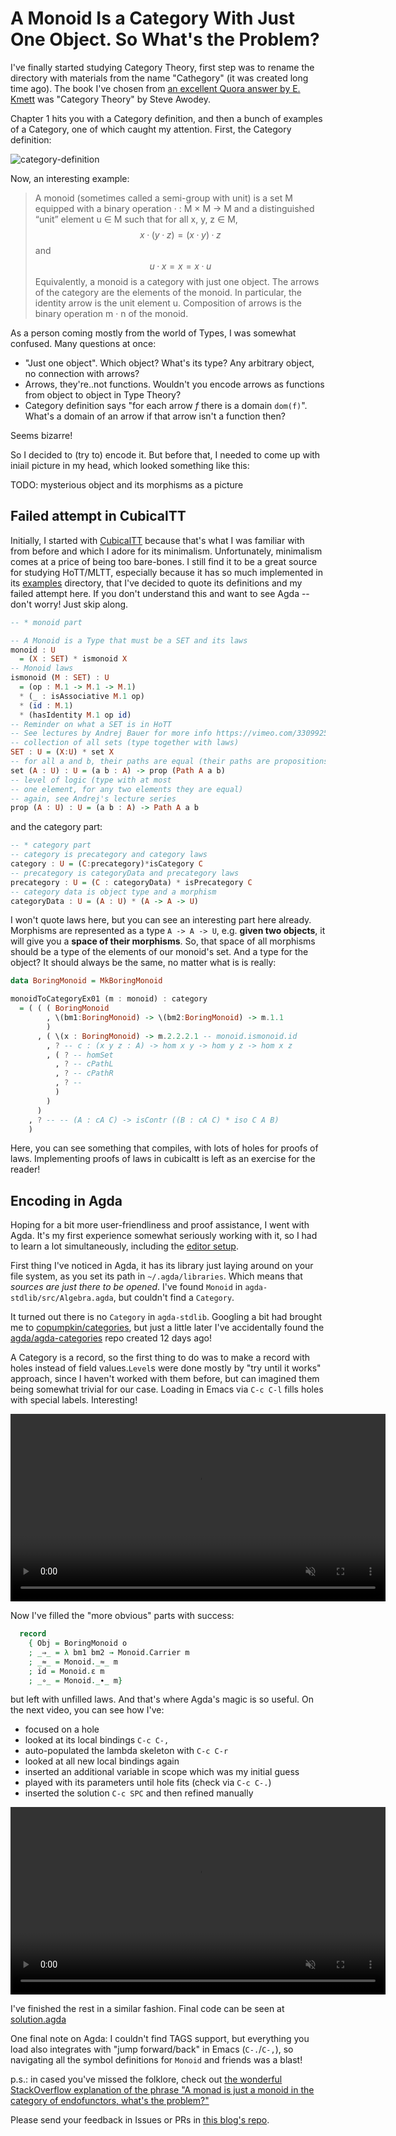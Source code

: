 # A Monoid Is a Category With Just One Object. So What's the Problem?

I've finally started studying Category Theory, first step was to rename the directory with materials from the name "Cathegory" (it was created long time ago). The book I've chosen from [an excellent Quora answer by E. Kmett](https://www.quora.com/What-is-the-best-textbook-for-Category-theory) was "Category Theory" by Steve Awodey.

Chapter 1 hits you with a Category definition, and then a bunch of examples of a Category, one of which caught my attention. First, the Category definition:

![category-definition](./boring-monoid-category/category-definition.png)

Now, an interesting example:

> A monoid (sometimes called a semi-group with unit) is a set M equipped
> with a binary operation · : M × M → M and a distinguished “unit”
> element u ∈ M such that for all x, y, z ∈ M,
> $$
> x · (y · z) = (x · y) · z
> $$
> and
> $$
> u · x = x = x · u
> $$
> Equivalently, a monoid is a category with just one object. The arrows
> of the category are the elements of the monoid. In particular, the
> identity arrow is the unit element u. Composition of arrows is the
> binary operation m · n of the monoid.

As a person coming mostly from the world of Types, I was somewhat confused. Many questions at once:

- "Just one object". Which object? What's its type? Any arbitrary object, no connection with arrows?
- Arrows, they're..not functions. Wouldn't you encode arrows as functions from object to object in Type Theory?
- Category definition says "for each arrow *f* there is a domain `dom(f)`". What's a domain of an arrow if that arrow isn't a function then?

Seems bizarre!

So I decided to (try to) encode it. But before that, I needed to come up with iniail picture in my head, which looked something like this:

TODO: mysterious object and its morphisms as a picture

## Failed attempt in CubicalTT

Initially, I started with [CubicalTT](https://github.com/mortberg/cubicaltt) because that's what I was familiar with from before and which I adore for its minimalism. Unfortunately, minimalism comes at a price of being too bare-bones. I still find it to be a great source for studying HoTT/MLTT, especially because it has so much implemented in its [examples](https://github.com/mortberg/cubicaltt/tree/master/examples) directory, that I've decided to quote its definitions and my failed attempt here. If you don't understand this and want to see Agda -- don't worry! Just skip along.

```Haskell
-- * monoid part

-- A Monoid is a Type that must be a SET and its laws
monoid : U
  = (X : SET) * ismonoid X
-- Monoid laws
ismonoid (M : SET) : U
  = (op : M.1 -> M.1 -> M.1)
  * (_ : isAssociative M.1 op)
  * (id : M.1)
  * (hasIdentity M.1 op id)
-- Reminder on what a SET is in HoTT
-- See lectures by Andrej Bauer for more info https://vimeo.com/330992581
-- collection of all sets (type together with laws)
SET : U = (X:U) * set X
-- for all a and b, their paths are equal (their paths are propositions)
set (A : U) : U = (a b : A) -> prop (Path A a b)
-- level of logic (type with at most
-- one element, for any two elements they are equal)
-- again, see Andrej's lecture series
prop (A : U) : U = (a b : A) -> Path A a b
```

and the category part:

```haskell
-- * category part
-- category is precategory and category laws
category : U = (C:precategory)*isCategory C
-- precategory is categoryData and precategory laws
precategory : U = (C : categoryData) * isPrecategory C
-- category data is object type and a morphism
categoryData : U = (A : U) * (A -> A -> U)
```

I won't quote laws here, but you can see an interesting part here already. Morphisms are represented as a type `A -> A -> U`, e.g. **given two objects**, it will give you a **space of their morphisms**. So, that space of all morphisms should be a type of the elements of our monoid's set. And a type for the object? It should always be the same, no matter what is is really:

```haskell
data BoringMonoid = MkBoringMonoid

monoidToCategoryEx01 (m : monoid) : category
  = ( ( ( BoringMonoid
        , \(bm1:BoringMonoid) -> \(bm2:BoringMonoid) -> m.1.1
        )
      , ( \(x : BoringMonoid) -> m.2.2.2.1 -- monoid.ismonoid.id
        , ? -- c : (x y z : A) -> hom x y -> hom y z -> hom x z
        , ( ? -- homSet
          , ? -- cPathL
          , ? -- cPathR
          , ? -- 
          )
        )
      )
    , ? -- -- (A : cA C) -> isContr ((B : cA C) * iso C A B)
    )

```

Here, you can see something that compiles, with lots of holes for proofs of laws. Implementing proofs of laws in cubicaltt is left as an exercise for the reader!

## Encoding in Agda

Hoping for a bit more user-friendliness and proof assistance, I went with Agda. It's my first experience somewhat seriously working with it, so I had to learn a lot simultaneously, including the [editor setup](https://github.com/k-bx/dotfiles/blob/master/dotemacs.el#L273).

First thing I've noticed in Agda, it has its library just laying around on your file system, as you set its path in `~/.agda/libraries`. Which means that *sources are just there to be opened*. I've found `Monoid` in `agda-stdlib/src/Algebra.agda`, but couldn't find a `Category`.

It turned out there is no `Category` in `agda-stdlib`. Googling a bit had brought me to [copumpkin/categories](https://github.com/copumpkin/categories), but just a little later I've accidentally found the [agda/agda-categories](https://github.com/agda/agda-categories) repo created 12 days ago!

A Category is a record, so the first thing to do was to make a record with holes instead of field values.`Level`s were done mostly by "try until it works" approach, since I haven't worked with them before, but can imagined them being somewhat trivial for our case. Loading in Emacs via `C-c C-l` fills holes with special labels. Interesting!

<video loop muted controls playsinline width=600>
  <source src="./boring-monoid-category/scr01.mp4" type="video/mp4">
  <source src="./boring-monoid-category/scr01.webm" type="video/webm">
</video>


Now I've filled the "more obvious" parts with success:

```Agda
  record
    { Obj = BoringMonoid o
    ; _⇒_ = λ bm1 bm2 → Monoid.Carrier m
    ; _≈_ = Monoid._≈_ m
    ; id = Monoid.ε m
    ; _∘_ = Monoid._∙_ m}

```

but left with unfilled laws. And that's where Agda's magic is so useful. On the next video, you can see how I've:

- focused on a hole
- looked at its local bindings `C-c C-,`
- auto-populated the lambda skeleton with `C-c C-r`
- looked at all new local bindings again
- inserted an additional variable in scope which was my initial guess
- played with its parameters until hole fits (check via `C-c C-.`)
- inserted the solution `C-c SPC` and then refined manually

<video loop muted controls playsinline width=600>
  <source src="./boring-monoid-category/scr02.mp4" type="video/mp4">
  <source src="./boring-monoid-category/scr02.webm" type="video/webm">
</video>


I've finished the rest in a similar fashion. Final code can be seen at [solution.agda](./boring-monoid-category/solution.agda)

One final note on Agda: I couldn't find TAGS support, but everything you load also integrates with "jump forward/back" in Emacs (`C-.`/`C-,`), so navigating all the symbol definitions for `Monoid` and friends was a blast!

p.s.: in cased you've missed the folklore, check out [the wonderful StackOverflow explanation of the phrase "A monad is just a monoid in the category of endofunctors, what's the problem?"](https://stackoverflow.com/a/3870310/540810)

Please send your feedback in Issues or PRs in [this blog's repo](https://github.com/k-bx/k-bx.github.io).

